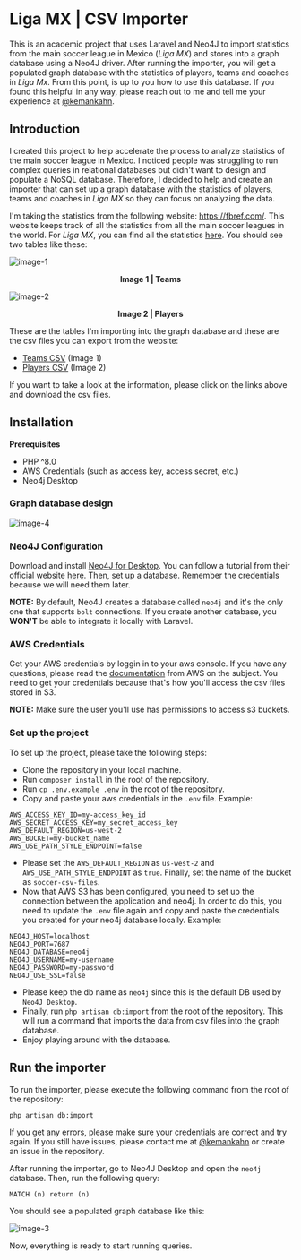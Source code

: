 # Liga MX | CSV Importer
This is an academic project that uses Laravel and Neo4J to import statistics from the main soccer league in Mexico (_Liga MX_) and stores into a graph database using a Neo4J driver. After running the importer, you will get a populated graph database with the statistics of players, teams and coaches in _Liga Mx_. From this point, is up to you how to use this database. If you found this helpful in any way, please reach out to me and tell me your experience at [@kemankahn](https://twitter.com/KemanKahn).

## Introduction

I created this project to help accelerate the process to analyze statistics of the main soccer league in Mexico. I noticed people was struggling to run complex queries in relational databases but didn't want to design and populate a NoSQL database. Therefore, I decided to help and create an importer that can set up a graph database with the statistics of players, teams and coaches in _Liga MX_ so they can focus on analyzing the data.

I'm taking the statistics from the following website: https://fbref.com/. This website keeps track of all the statistics from all the main soccer leagues in the world. For _Liga MX_, you can find all the statistics [here](https://fbref.com/es/comps/31/stats/Estadisticas-de-Liga-MX#all_stats_standard). You should see two tables like these:

![image-1](https://soccer-project-images-readme.s3.us-west-2.amazonaws.com/image-1.png)
<p style="text-align: center"><b>Image 1 | Teams</b></p>

![image-2](https://soccer-project-images-readme.s3.us-west-2.amazonaws.com/image-1.png)
<p style="text-align: center"><b>Image 2 | Players</b></p>

These are the tables I'm importing into the graph database and these are the csv files you can export from the website:

- [Teams CSV](https://soccer-csv-files.s3.us-west-2.amazonaws.com/all_teams.csv) (Image 1)
- [Players CSV](https://soccer-csv-files.s3.us-west-2.amazonaws.com/all_players.csv) (Image 2)

If you want to take a look at the information, please click on the links above and download the csv files.

## Installation

**Prerequisites**

- PHP ^8.0
- AWS Credentials (such as access key, access secret, etc.)
- Neo4j Desktop


### Graph database design


![image-4](https://soccer-project-images-readme.s3.us-west-2.amazonaws.com/image-4.png)

### Neo4J Configuration
Download and install [Neo4J for Desktop](https://neo4j.com/download/). You can follow
a tutorial from their official website [here](https://neo4j.com/developer/neo4j-desktop/). Then,
set up a database. Remember the credentials because we will need them later.

**NOTE:**  By default, Neo4J creates a database called `neo4j` and it's the only one that supports `bolt` connections. If you create another database, you **WON'T** be able to integrate it locally with Laravel.

### AWS Credentials

Get your AWS credentials by loggin in to your aws console. If you have any questions, please read the [documentation](https://docs.aws.amazon.com/general/latest/gr/aws-sec-cred-types.html.) from AWS on the subject. 
You need to get your credentials because that's how you'll access the csv files stored in S3. 

**NOTE:** Make sure the user you'll use has permissions to access s3 buckets.

### Set up the project
To set up the project, please take the following steps:

- Clone the repository in your local machine.
- Run `composer install` in the root of the repository.
- Run `cp .env.example .env` in the root of the repository.
- Copy and paste your aws credentials in the `.env` file. Example:
```dotenv
AWS_ACCESS_KEY_ID=my-access_key_id
AWS_SECRET_ACCESS_KEY=my_secret_access_key
AWS_DEFAULT_REGION=us-west-2
AWS_BUCKET=my-bucket_name
AWS_USE_PATH_STYLE_ENDPOINT=false
```
- Please set the `AWS_DEFAULT_REGION` as `us-west-2` and `AWS_USE_PATH_STYLE_ENDPOINT` as `true`. Finally, set the name of the bucket as `soccer-csv-files`.
- Now that AWS S3 has been configured, you need to set up the connection between the application and neo4j. In order to do this, you need to update the `.env` file again and copy and paste the credentials you created for your neo4j database locally. Example:
```dotenv
NEO4J_HOST=localhost
NEO4J_PORT=7687
NEO4J_DATABASE=neo4j
NEO4J_USERNAME=my-username
NEO4J_PASSWORD=my-password
NEO4J_USE_SSL=false
```
- Please keep the db name as `neo4j` since this is the default DB used by `Neo4J Desktop`.
- Finally, run `php artisan db:import` from the root of the repository. This will run a command that imports the data from csv files into the graph database.
- Enjoy playing around with the database.

## Run the importer

To run the importer, please execute the following command from the root of the repository:

```bash
php artisan db:import
```

If you get any errors, please make sure your credentials are correct and try again. If you still have issues, please contact me at [@kemankahn](https://twitter.com/KemanKahn) or create an issue in the repository.

After running the importer, go to Neo4J Desktop and open the `neo4j` database. Then, run the following query:

```
MATCH (n) return (n)
```

You should see a populated graph database like this:

![image-3](https://soccer-project-images-readme.s3.us-west-2.amazonaws.com/image-3.png)

Now, everything is ready to start running queries.
